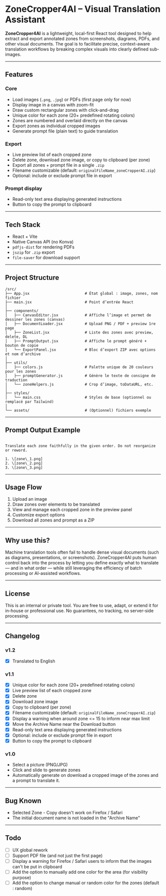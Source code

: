 # ZoneCropper4AI – Visual Translation Assistant

**ZoneCropper4AI** is a lightweight, local-first React tool designed to help extract and export annotated zones from screenshots, diagrams, PDFs, and other visual documents. The goal is to facilitate precise, context-aware translation workflows by breaking complex visuals into clearly defined sub-images.

---

## Features

### Core

- Load images (`.png`, `.jpg`) or PDFs (first page only for now)
- Display image in a canvas with zoom-fit
- Draw custom rectangular zones with click-and-drag
- Unique color for each zone (20+ predefined rotating colors)
- Zones are numbered and overlaid directly on the canvas
- Export zones as individual cropped images
- Generate prompt file (plain text) to guide translation

### Export

- Live preview list of each cropped zone
- Delete zone, download zone image, or copy to clipboard (per zone)
- Export all zones + prompt file in a single `.zip`
- Filename customizable (default: `originalFileName_zoneCropperAI.zip`)
- Optional: include or exclude prompt file in export

### Prompt display

- Read-only text area displaying generated instructions
- Button to copy the prompt to clipboard

---

## Tech Stack

- React + Vite
- Native Canvas API (no Konva)
- `pdfjs-dist` for rendering PDFs
- `jszip` for `.zip` export
- `file-saver` for download support

---

## Project Structure

```
/src/
├── App.jsx                         # État global : image, zones, nom fichier
├── main.jsx                        # Point d’entrée React
│
├── components/
│   ├── CanvasEditor.jsx            # Affiche l’image et permet de dessiner les zones (canvas)
│   ├── DocumentLoader.jsx          # Upload PNG / PDF + preview 1re page
│   ├── ZoneList.jsx                # Liste des zones avec preview, delete, DL
│   ├── PromptOutput.jsx            # Affiche le prompt généré + bouton de copie
│   └── ExportPanel.jsx             # Bloc d’export ZIP avec options et nom d’archive
│
├── utils/
│   ├── colors.js                   # Palette unique de 20 couleurs pour les zones
│   ├── promptGenerator.js          # Génère le texte de consigne de traduction
│   └── zoneHelpers.js              # Crop d’image, toDataURL, etc.
│
├── styles/
│   └── main.css                    # Styles de base (optionnel ou remplacé par Tailwind)
│
└── assets/                         # (Optionnel) fichiers exemple
```

---

## Prompt Output Example

```

Translate each zone faithfully in the given order. Do not reorganize or reword.

1. \[zone\_1.png]
2. \[zone\_2.png]
3. \[zone\_3.png]

```

---

## Usage Flow

1. Upload an image
2. Draw zones over elements to be translated
3. View and manage each cropped zone in the preview panel
4. Customize export options
5. Download all zones and prompt as a ZIP

---

## Why use this?

Machine translation tools often fail to handle dense visual documents (such as diagrams, presentations, or screenshots). ZoneCropper4AI puts human control back into the process by letting you define exactly what to translate — and in what order — while still leveraging the efficiency of batch processing or AI-assisted workflows.

---

## License

This is an internal or private tool. You are free to use, adapt, or extend it for in-house or professional use. No guarantees, no tracking, no server-side processing.

---


## Changelog

### v1.2
- [X] Translated to English

### v1.1
- [X] Unique color for each zone (20+ predefined rotating colors)
- [X] Live preview list of each cropped zone
- [X] Delete zone
- [X] Download zone image
- [X] Copy to clipboard (per zone)
- [X] Filename customizable (default: `originalFileName_zoneCropperAI.zip`)
- [X] Display a warning when around zone <= 15 to inform near max limit
- [X] Move the Archive Name near the Download button
- [X] Read-only text area displaying generated instructions
- [X] Optional: include or exclude prompt file in export
- [X] Button to copy the prompt to clipboard

### v1.0
- Select a picture (PNG/JPG)
- Click and slide to generate zones
- Automatically generate on download a cropped image of the zones and a prompt to translate it.
---

## Bug Known

- Selected Zone - Copy doesn't work on Firefox / Safari
- The initial document name is not loaded in the "Archive Name"

---

## Todo

- [ ] UX global rework
- [ ] Support PDF file (and not just the first page)
- [ ] Display a warning for Firefox / Safari users to inform that the images can't be put in clipboard
- [ ] Add the option to manually add one color for the area (for visibility purpose)
- [ ] Add the option to change manual or random color for the zones (default : random)